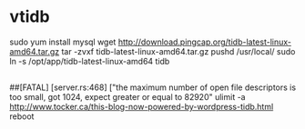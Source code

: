 # vtidb
sudo yum install mysql
wget http://download.pingcap.org/tidb-latest-linux-amd64.tar.gz
tar -zvxf tidb-latest-linux-amd64.tar.gz
pushd /usr/local/
sudo ln -s /opt/app/tidb-latest-linux-amd64 tidb

##
##[FATAL] [server.rs:468] ["the maximum number of open file descriptors is too small, got 1024, expect greater or equal to 82920"
ulimit -a
http://www.tocker.ca/this-blog-now-powered-by-wordpress-tidb.html
reboot
